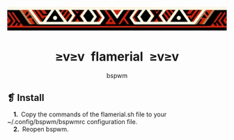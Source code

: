<p align="center">
	<img src="../../imgs/ornament.webp" alt="" />
</p>
<h1 align="center">≥v≥v&ensp;flamerial&ensp;≥v≥v</h1>
<p align="center">bspwm</p>

## ❡ Install

&emsp;**1.**&ensp;Copy the commands of the flamerial.sh file to your ~/.config/bspwm/bspwmrc configuration file.\
&emsp;**2.**&ensp;Reopen bspwm.
